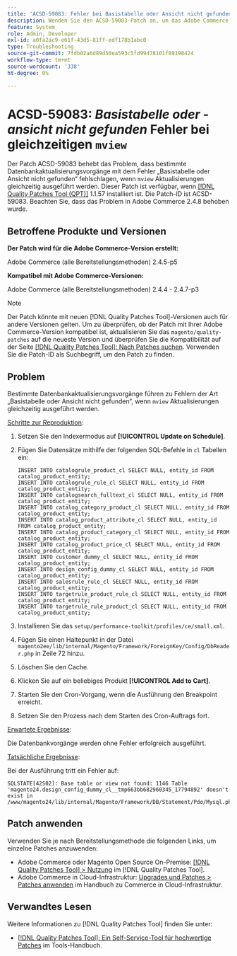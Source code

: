 ```yaml
---
title: 'ACSD-59083: Fehler bei Basistabelle oder Ansicht nicht gefunden bei gleichzeitigen Aktualisierungen der Ansicht'
description: Wenden Sie den ACSD-59083-Patch an, um das Adobe Commerce-Problem zu beheben, bei dem bestimmte Datenbankaktualisierungsvorgänge mit dem Fehler „Basistabelle oder Ansicht nicht gefunden“ fehlschlagen.
feature: System
role: Admin, Developer
exl-id: a0fa2ac9-e61f-43d5-81ff-edf178b1abc0
type: Troubleshooting
source-git-commit: 7fdb02a6d89d50ea593c5fd99d78101f89198424
workflow-type: tm+mt
source-wordcount: '338'
ht-degree: 0%

---
```


# ACSD-59083: *Basistabelle oder -ansicht nicht gefunden* Fehler bei gleichzeitigen `mview`

Der Patch ACSD-59083 behebt das Problem, dass bestimmte Datenbankaktualisierungsvorgänge mit dem Fehler „Basistabelle oder Ansicht nicht gefunden“ fehlschlagen, wenn `mview` Aktualisierungen gleichzeitig ausgeführt werden. Dieser Patch ist verfügbar, wenn [[!DNL Quality Patches Tool (QPT)]](/help/tools/quality-patches-tool/quality-patches-tool-to-self-serve-quality-patches.md) 1.1.57 installiert ist. Die Patch-ID ist ACSD-59083. Beachten Sie, dass das Problem in Adobe Commerce 2.4.8 behoben wurde.

## Betroffene Produkte und Versionen

**Der Patch wird für die Adobe Commerce-Version erstellt:**

Adobe Commerce (alle Bereitstellungsmethoden) 2.4.5-p5

**Kompatibel mit Adobe Commerce-Versionen:**

Adobe Commerce (alle Bereitstellungsmethoden) 2.4.4 - 2.4.7-p3

>[!NOTE]
>
>Der Patch könnte mit neuen [!DNL Quality Patches Tool]-Versionen auch für andere Versionen gelten. Um zu überprüfen, ob der Patch mit Ihrer Adobe Commerce-Version kompatibel ist, aktualisieren Sie das `magento/quality-patches` auf die neueste Version und überprüfen Sie die Kompatibilität auf der Seite [[!DNL Quality Patches Tool]: Nach Patches suchen](https://experienceleague.adobe.com/tools/commerce-quality-patches/index.html?lang=de). Verwenden Sie die Patch-ID als Suchbegriff, um den Patch zu finden.

## Problem

Bestimmte Datenbankaktualisierungsvorgänge führen zu Fehlern der Art „Basistabelle oder Ansicht nicht gefunden“, wenn `mview` Aktualisierungen gleichzeitig ausgeführt werden.

<u>Schritte zur Reproduktion</u>:

1. Setzen Sie den Indexermodus auf **[!UICONTROL Update on Schedule]**.
1. Fügen Sie Datensätze mithilfe der folgenden SQL-Befehle in `cl` Tabellen ein:

   ```
   INSERT INTO catalogrule_product_cl SELECT NULL, entity_id FROM catalog_product_entity;
   INSERT INTO catalogrule_rule_cl SELECT NULL, entity_id FROM catalog_product_entity;
   INSERT INTO catalogsearch_fulltext_cl SELECT NULL, entity_id FROM catalog_product_entity;
   INSERT INTO catalog_category_product_cl SELECT NULL, entity_id FROM catalog_product_entity;
   INSERT INTO catalog_product_attribute_cl SELECT NULL, entity_id FROM catalog_product_entity;
   INSERT INTO catalog_product_category_cl SELECT NULL, entity_id FROM catalog_product_entity;
   INSERT INTO catalog_product_price_cl SELECT NULL, entity_id FROM catalog_product_entity;
   INSERT INTO customer_dummy_cl SELECT NULL, entity_id FROM catalog_product_entity;
   INSERT INTO design_config_dummy_cl SELECT NULL, entity_id FROM catalog_product_entity;
   INSERT INTO salesrule_rule_cl SELECT NULL, entity_id FROM catalog_product_entity;
   INSERT INTO targetrule_product_rule_cl SELECT NULL, entity_id FROM catalog_product_entity;
   INSERT INTO targetrule_rule_product_cl SELECT NULL, entity_id FROM catalog_product_entity;
   ```

1. Installieren Sie das `setup/performance-toolkit/profiles/ce/small.xml`.
1. Fügen Sie einen Haltepunkt in der Datei `magento2ee/lib/internal/Magento/Framework/ForeignKey/Config/DbReader.php` in Zeile 72 hinzu.
1. Löschen Sie den Cache.
1. Klicken Sie auf ein beliebiges Produkt **[!UICONTROL Add to Cart]**.
1. Starten Sie den Cron-Vorgang, wenn die Ausführung den Breakpoint erreicht.
1. Setzen Sie den Prozess nach dem Starten des Cron-Auftrags fort.

<u>Erwartete Ergebnisse</u>:

Die Datenbankvorgänge werden ohne Fehler erfolgreich ausgeführt.

<u>Tatsächliche Ergebnisse</u>:

Bei der Ausführung tritt ein Fehler auf:

```
SQLSTATE[42S02]: Base table or view not found: 1146 Table 'magento24.design_config_dummy_cl__tmp663bb682960345_17794892' doesn't exist in /www/magento24/lib/internal/Magento/Framework/DB/Statement/Pdo/Mysql.php:90
```

## Patch anwenden

Verwenden Sie je nach Bereitstellungsmethode die folgenden Links, um einzelne Patches anzuwenden:

* Adobe Commerce oder Magento Open Source On-Premise: [[!DNL Quality Patches Tool] > Nutzung](/help/tools/quality-patches-tool/usage.md) im [!DNL Quality Patches Tool].
* Adobe Commerce in Cloud-Infrastruktur: [Upgrades und Patches > Patches anwenden](https://experienceleague.adobe.com/docs/commerce-cloud-service/user-guide/develop/upgrade/apply-patches.html?lang=de) im Handbuch zu Commerce in Cloud-Infrastruktur.


## Verwandtes Lesen

Weitere Informationen zu [!DNL Quality Patches Tool] finden Sie unter:

* [[!DNL Quality Patches Tool]: Ein Self-Service-Tool für hochwertige Patches](/help/tools/quality-patches-tool/quality-patches-tool-to-self-serve-quality-patches.md) im Tools-Handbuch.
